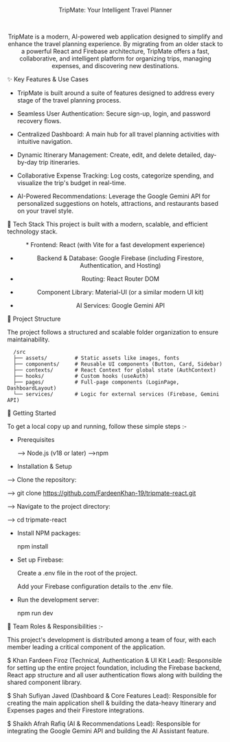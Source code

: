 <div align="center">

TripMate: Your Intelligent Travel Planner
<br/>

<br/>

TripMate is a modern, AI-powered web application designed to simplify and enhance the travel planning experience. By migrating from an older stack to a powerful React and Firebase architecture, TripMate offers a fast, collaborative, and intelligent platform for organizing trips, managing expenses, and discovering new destinations.

</div>

✨ Key Features & Use Cases

   * TripMate is built around a suite of features designed to address every stage of the travel planning process.
    
   * Seamless User Authentication: Secure sign-up, login, and password recovery flows.
    
   * Centralized Dashboard: A main hub for all travel planning activities with intuitive navigation.
    
   * Dynamic Itinerary Management: Create, edit, and delete detailed, day-by-day trip itineraries.
    
   * Collaborative Expense Tracking: Log costs, categorize spending, and visualize the trip's budget in real-time.
    
   * AI-Powered Recommendations: Leverage the Google Gemini API for personalized suggestions on hotels, attractions, and restaurants based on your travel style.

🚀 Tech Stack
This project is built with a modern, scalable, and efficient technology stack.

<div align="center">
*  Frontend: React (with Vite for a fast development experience)

*  Backend & Database: Google Firebase (including Firestore, Authentication, and Hosting)

*  Routing: React Router DOM

*  Component Library: Material-UI (or a similar modern UI kit)

*  AI Services: Google Gemini API
</div>

📂 Project Structure

The project follows a structured and scalable folder organization to ensure maintainability.

      /src
      ├── assets/         # Static assets like images, fonts
      ├── components/     # Reusable UI components (Button, Card, Sidebar)
      ├── contexts/       # React Context for global state (AuthContext)
      ├── hooks/          # Custom hooks (useAuth)
      ├── pages/          # Full-page components (LoginPage, DashboardLayout)
      └── services/       # Logic for external services (Firebase, Gemini API)
      

🏁 Getting Started

To get a local copy up and running, follow these simple steps :-

*  Prerequisites

   --> Node.js (v18 or later)
    -->npm

*  Installation & Setup

 -->   Clone the repository:
    
 -->  git clone https://github.com/FardeenKhan-19/tripmate-react.git
    
 -->   Navigate to the project directory:
    
 -->   cd tripmate-react

*  Install NPM packages:

    npm install

*  Set up Firebase:

    Create a .env file in the root of the project.
    
    Add your Firebase configuration details to the .env file.

*  Run the development server:

    npm run dev

👥 Team Roles & Responsibilities :-

This project's development is distributed among a team of four, with each member leading a critical component of the application.

$ Khan Fardeen Firoz (Technical, Authentication & UI Kit Lead): Responsible for setting up the entire project foundation, including the Firebase backend, React app structure and all user authentication flows along with building the shared component library.

$ Shah Sufiyan Javed (Dashboard & Core Features Lead): Responsible for creating the main application shell &  building the data-heavy Itinerary and Expenses pages and their Firestore integrations.

$ Shaikh Afrah Rafiq (AI & Recommendations Lead): Responsible for integrating the Google Gemini API and building the AI Assistant feature.
